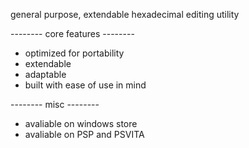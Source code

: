 general purpose, extendable hexadecimal editing utility 

-------- core features --------

* optimized for portability 
* extendable
* adaptable
* built with ease of use in mind

-------- misc --------

* avaliable on windows store
* avaliable on PSP and PSVITA
